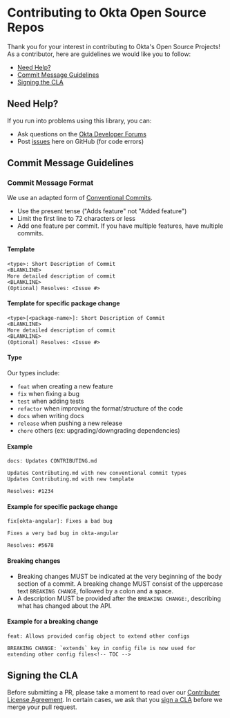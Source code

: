 # Contributing to Okta Open Source Repos

Thank you for your interest in contributing to Okta's Open Source Projects! As a contributor, here are guidelines we would like you to follow:

<!-- TOC depthFrom:2 depthTo:2 -->

- [Need Help?](#need-help)
- [Commit Message Guidelines](#commit-message-guidelines)
- [Signing the CLA](#signing-the-cla)

<!-- /TOC -->

## Need Help?

If you run into problems using this library, you can:

- Ask questions on the [Okta Developer Forums][devforum]
- Post [issues][github-issues] here on GitHub (for code errors)

## Commit Message Guidelines

### Commit Message Format

We use an adapted form of [Conventional Commits](http://conventionalcommits.org/).

- Use the present tense ("Adds feature" not "Added feature")
- Limit the first line to 72 characters or less
- Add one feature per commit. If you have multiple features, have multiple commits.

#### Template

    <type>: Short Description of Commit
    <BLANKLINE>
    More detailed description of commit
    <BLANKLINE>
    (Optional) Resolves: <Issue #>

#### Template for specific package change

    <type>[<package-name>]: Short Description of Commit
    <BLANKLINE>
    More detailed description of commit
    <BLANKLINE>
    (Optional) Resolves: <Issue #>

#### Type

Our types include:

- `feat` when creating a new feature
- `fix` when fixing a bug
- `test` when adding tests
- `refactor` when improving the format/structure of the code
- `docs` when writing docs
- `release` when pushing a new release
- `chore` others (ex: upgrading/downgrading dependencies)

#### Example

    docs: Updates CONTRIBUTING.md

    Updates Contributing.md with new conventional commit types
    Updates Contributing.md with new template

    Resolves: #1234

#### Example for specific package change

    fix[okta-angular]: Fixes a bad bug

    Fixes a very bad bug in okta-angular

    Resolves: #5678

#### Breaking changes

- Breaking changes MUST be indicated at the very beginning of the body section of a commit. A breaking change MUST consist of the uppercase text `BREAKING CHANGE`, followed by a colon and a space.
- A description MUST be provided after the `BREAKING CHANGE:`, describing what has changed about the API.

#### Example for a breaking change

    feat: Allows provided config object to extend other configs

    BREAKING CHANGE: `extends` key in config file is now used for extending other config files<!-- TOC -->

## Signing the CLA

Before submitting a PR, please take a moment to read over our [Contributer License Agreement][okta-cla]. In certain cases, we ask that you [sign a CLA][okta-sign-cla] before we merge your pull request.

[devforum]: https://devforum.okta.com/
[github-issues]: https://github.com/okta/okta-signin-widget/issues
[okta-cla]: https://developer.okta.com/cla/
[okta-sign-cla]: https://developer.okta.com/sites/all/themes/developer/pdf/okta_individual_contributor_license_agreement_2016-11.pdf
